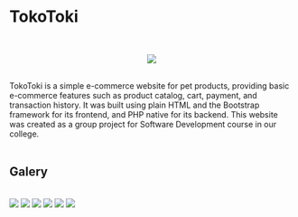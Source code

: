 # TokoToki

<br/>
<p align="center">
  <img src="https://lh3.googleusercontent.com/drive-viewer/AAOQEOTjGAZBiM9dUmsYcpb1rvDgFWSImKLcnbKAV6Af5Ql5tuDW_5SR1U9O3GcjpsaDlSIl0iJBpAVRrdZLFCMak--7m1qT=s2560" />
</p>
<br/>
 TokoToki is a simple e-commerce website for pet products, providing basic e-commerce features such as product catalog, cart, payment, and transaction history. It was built using plain HTML and the Bootstrap framework for its frontend, and PHP native for its backend. This website was created as a group project for Software Development course in our college.

<br/>
<br/>

## Galery
<br/>
<img src="https://lh3.googleusercontent.com/drive-viewer/AAOQEORbEAvKjHGY1JxHNDLyvJMOZI3Z6LqWH8Zto1ef5Hr3GuJxzHVdAfweFIcKW9gPmsnxyVDXerUPvDuQZdK6bjZ_PLoq=s1600"/>
<img src="https://lh3.googleusercontent.com/drive-viewer/AAOQEOQhmMLFBi1lxgmbBCHbUmzt2Jg5nG4XGi_8n29nC0tGfONe3JQmKGwO3yySe6v3KaDwFx7Kj3tUnuR7pHGIwhMlL8o3=s1600"/>
<img src="https://lh3.googleusercontent.com/drive-viewer/AAOQEOQJwebV8wO8_4nTPez6hPmlgpXQoBDnlI3zrdsLS8eli1eQfa-KTlan0yhGpGL951AO9AGGoe2rilWk0gM4qIHa_n0GBA=s1600"/>
<img src="https://lh3.googleusercontent.com/drive-viewer/AAOQEOQDOO918juxPikejyzpPNkI-WNT7kSXcNLSp9CpD5izwhMOOrFFZeeanOiX39-7EKAJz_eapS4nX63MMQwFQHkocg37wg=s1600"/>
<img src="https://lh3.googleusercontent.com/drive-viewer/AAOQEOTUsieHQ9dtum7XupAHz36m6fiVNkhsD2ZCw1UjLkfShSWJ3iDDDC-UgasuFFOEgUXwEXrJgnzMkcX39mdlE13ACKqbsA=s1600"/>
<img src="https://lh3.googleusercontent.com/drive-viewer/AAOQEORTEyaza67QFidpF__MJ-_rC9IQWPRr3lhjN-lQ5RjjXf3E6UKVg8MXcnmM18xYiFnqrlOLSXA4epIhvD2yEo2xFbZj=s1600"/>
